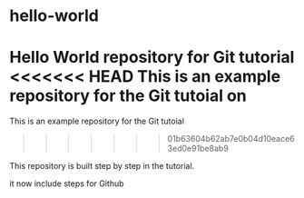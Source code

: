 # hello-world
Hello World repository for Git tutorial
<<<<<<< HEAD
This is an example repository for the Git tutoial on
=======
This is an example repository for the Git tutoial 
>>>>>>> 01b63604b62ab7e0b04d10eace63ed0e91be8ab9

This repository is built step by step in the tutorial.

it now include steps for Github
